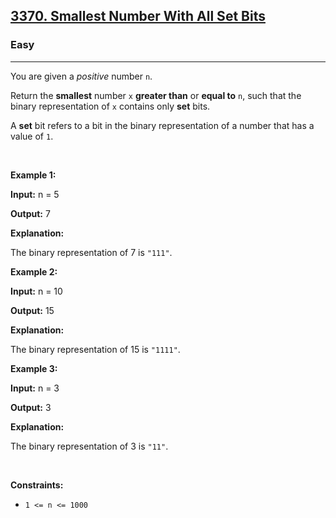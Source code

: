 <h2><a href="https://leetcode.com/problems/smallest-number-with-all-set-bits/?envType=problem-list-v2&envId=math&difficulty=EASY">3370. Smallest Number With All Set Bits</a></h2><h3>Easy</h3><hr><p>You are given a <em>positive</em> number <code>n</code>.</p>

<p>Return the <strong>smallest</strong> number <code>x</code> <strong>greater than</strong> or <strong>equal to</strong> <code>n</code>, such that the binary representation of <code>x</code> contains only <strong>set</strong> bits.</p>

<p>A <strong>set</strong> bit refers to a bit in the binary representation of a number that has a value of <code>1</code>.</p>

<p>&nbsp;</p>
<p><strong class="example">Example 1:</strong></p>

<div class="example-block">
<p><strong>Input:</strong> <span class="example-io">n = 5</span></p>

<p><strong>Output:</strong> <span class="example-io">7</span></p>

<p><strong>Explanation:</strong></p>

<p>The binary representation of 7 is <code>&quot;111&quot;</code>.</p>
</div>

<p><strong class="example">Example 2:</strong></p>

<div class="example-block">
<p><strong>Input:</strong> <span class="example-io">n = 10</span></p>

<p><strong>Output:</strong> <span class="example-io">15</span></p>

<p><strong>Explanation:</strong></p>

<p>The binary representation of 15 is <code>&quot;1111&quot;</code>.</p>
</div>

<p><strong class="example">Example 3:</strong></p>

<div class="example-block">
<p><strong>Input:</strong> <span class="example-io">n = 3</span></p>

<p><strong>Output:</strong> <span class="example-io">3</span></p>

<p><strong>Explanation:</strong></p>

<p>The binary representation of 3 is <code>&quot;11&quot;</code>.</p>
</div>

<p>&nbsp;</p>
<p><strong>Constraints:</strong></p>

<ul>
	<li><code>1 &lt;= n &lt;= 1000</code></li>
</ul>

